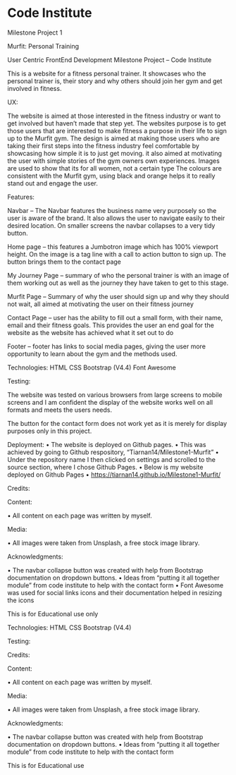 # Code Institute

Milestone Project 1

Murfit: Personal Training

User Centric FrontEnd Development Milestone Project – Code Institute

This is a website for a fitness personal trainer. It showcases who the personal trainer is, their story and why others should join her gym and get involved in fitness.


UX:

The website is aimed at those interested in the fitness industry or want to get involved but haven’t made that step yet.
The websites purpose is to get those users that are interested to make fitness a purpose in their life to sign up to the Murfit gym.
The design is aimed at making those users who are taking their first steps into the fitness industry feel comfortable by showcasing how simple it is to just get moving. it also aimed at motivating the user with simple stories of the gym owners own experiences. Images are used to show that its for all women, not a certain type 
The colours are consistent with the Murfit gym, using black and orange helps it to really stand out and engage the user.


Features:

Navbar – The Navbar features the business name very purposely so the user is aware of the brand. It also allows the user to navigate easily to their desired location. On smaller screens the navbar collapses to a very tidy button.

Home page – this features a Jumbotron image which has 100% viewport height. On the image is a tag line with a call to action button to sign up. The button brings them to the contact page 

My Journey Page – summary of who the personal trainer is with an image of them working out as well as the journey they have taken to get to this stage. 

Murfit Page – Summary of why the user should sign up and why they should not wait, all aimed at motivating the user on their fitness journey

Contact Page – user has the ability to fill out a small form, with their name, email and their fitness goals. This provides the user an end goal for the website as the website has achieved what it set out to do

Footer – footer has links to social media pages, giving the user more opportunity to learn about the gym and the methods used.


Technologies: 
HTML
CSS
Bootstrap (V4.4)
Font Awesome

Testing:

The website was tested on various browsers from large screens to mobile screens and I am confident the display of the website works well on all formats and meets the users needs.

The button for the contact form does not work yet as it is merely for display purposes only in this project.

Deployment:
•	The website is deployed on Github pages.
•	This was achieved by going to Github respository, “Tiarnan14/Milestone1-Murfit”
•	Under the repository name I then clicked on settings and scrolled to the source section, where I chose Github Pages.
•	Below is my website deployed on Github Pages
•	https://tiarnan14.github.io/Milestone1-Murfit/

Credits:

Content:

•	All content on each page was written by myself.

Media:

•	All images were taken from Unsplash, a free stock image library.

Acknowledgments:

•	The navbar collapse button was created with help from Bootstrap documentation on dropdown buttons.
•	Ideas from “putting it all together module” from code institute to help with the contact form
•	Font Awesome was used for social links icons and their documentation helped in resizing the icons

This is for Educational use only

Technologies: 
HTML
CSS
Bootstrap (V4.4)

Testing:

Credits:

Content:

•	All content on each page was written by myself.

Media:

•	All images were taken from Unsplash, a free stock image library.

Acknowledgments:

•	The navbar collapse button was created with help from Bootstrap documentation on dropdown buttons.
•	Ideas from “putting it all together module” from code institute to help with the contact form

This is for Educational use
